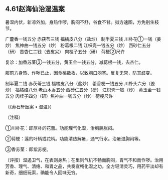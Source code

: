 ## 4.61赵海仙治湿温案

暑湿内伏，新凉外加，身热作哕，胸闷不舒，谷食不甘。拟方速图，方免别生枝节。

广藿香一钱五分 赤茯苓三钱 福橘皮八分（盐炒） 制半夏三钱 川朴花①一钱（姜炒） 焦神曲一钱五分（炒） 粉葛根二钱 江枳壳一钱五分（炒） 西砂仁五分（研） 苦杏仁二钱（去皮尖） 肉桂子五分（研） 荷梗②尺许

复诊：加香苏茎③一钱五分，黄玉金一钱五分，减葛根一钱，去杏仁。

服前方身热、作哕已止，因食桃数枚，以致胸口闷塞。反复无常，防其歧变。

制半夏二钱 赤茯苓三钱 福橘皮八分（盐炒） 藿香梗一钱五分 川朴头六分（姜炒） 福橘络八分 老山木香五分 西砂仁五分（研） 江枳壳一钱（炒） 黄玉金一钱五分 肉桂子四分（研）焦神曲一钱五分（炒） 荷梗尺许

（《寿石轩医案 • 湿温》）

〔注释〕

①川朴花：即厚朴的花蕾。功能理气化湿，治胸膈胀闷。

②荷梗：莲的叶柄或花柄。功能清热解暑，通气行水。治暑湿胸闷等。

③香苏茎：即紫苏梗。

〔评按〕湿遏卫气，在表则身热；在里则气机不畅而胸闷，胃气不和而作哕。治用芳香、理气、清络、和胃之品，共奏宣畅化湿之功。全方轻清灵巧，用药平淡却有新奇，细细玩索，确能令人回味无穷。
